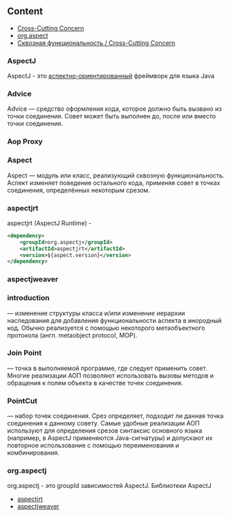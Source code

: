 ## Content

* [Cross-Cutting Concern](/index.md#cross-cutting-concern)
* [org.aspect](#orgaspectj)
* [Сквозная функциональность / Cross-Cutting Concern](/index.md#cross-cutting-concern)


### AspectJ
AspectJ - это [аспектно-ориентированный](/index.md#aop) фреймворк для языка Java


### Advice
Advice — средство оформления кода, которое должно быть вызвано из точки соединения. Совет может быть выполнен до, после или вместо точки соединения.


### Aop Proxy


### Aspect
Aspect — модуль или класс, реализующий сквозную функциональность. Аспект изменяет поведение остального кода, 
применяя совет в точках соединения, определённых некоторым срезом.

### aspectjrt
aspectjrt (AspectJ Runtime) - 

```xml
<dependency>
    <groupId>org.aspectj</groupId>
    <artifactId>aspectjrt</artifactId>
    <version>${aspect.version}</version>
</dependency>
```

### aspectjweaver


### introduction
— изменение структуры класса и/или изменение иерархии наследования для добавления функциональности аспекта в инородный код. Обычно реализуется с помощью некоторого метаобъектного протокола (англ. metaobject protocol, MOP).

### Join Point
— точка в выполняемой программе, где следует применить совет. Многие реализации АОП позволяют использовать вызовы методов и обращения к полям объекта в качестве точек соединения.

### PointCut 
— набор точек соединения. Срез определяет, подходит ли данная точка соединения к данному совету. Самые удобные реализации АОП используют для определения срезов синтаксис основного языка (например, в AspectJ применяются Java-сигнатуры) и допускают их повторное использование с помощью переименования и комбинирования.

### org.aspectj
org.aspectj - это groupId зависимостей AspectJ. Библиотеки AspectJ
* [aspectjrt](#aspectjrt) 
* [aspectjweaver](#aspectjweaver)
